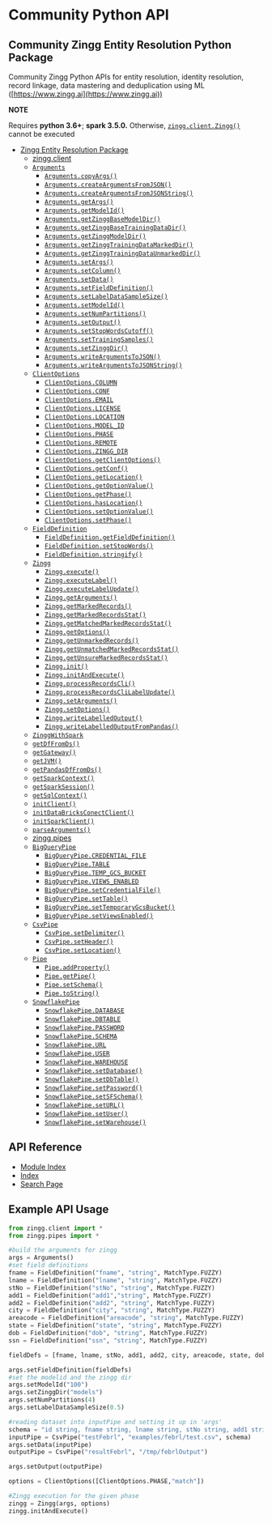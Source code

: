 # Community Python API

## Community Zingg Entity Resolution Python Package

Community Zingg Python APIs for entity resolution, identity resolution, record linkage, data mastering and deduplication using ML ([https://www.zingg.ai](https://www.zingg.ai))

**NOTE**

Requires **python 3.6+**; **spark 3.5.0.** Otherwise, [`zingg.client.Zingg()`](zingg.md#zingg.client.Zingg) cannot be executed

* [Zingg Entity Resolution Package](zingg.md)
  * [zingg.client](zingg.md#zingg-client)
  * [`Arguments`](zingg.md#zingg.client.Arguments)
    * [`Arguments.copyArgs()`](zingg.md#zingg.client.Arguments.copyArgs)
    * [`Arguments.createArgumentsFromJSON()`](zingg.md#zingg.client.Arguments.createArgumentsFromJSON)
    * [`Arguments.createArgumentsFromJSONString()`](zingg.md#zingg.client.Arguments.createArgumentsFromJSONString)
    * [`Arguments.getArgs()`](zingg.md#zingg.client.Arguments.getArgs)
    * [`Arguments.getModelId()`](zingg.md#zingg.client.Arguments.getModelId)
    * [`Arguments.getZinggBaseModelDir()`](zingg.md#zingg.client.Arguments.getZinggBaseModelDir)
    * [`Arguments.getZinggBaseTrainingDataDir()`](zingg.md#zingg.client.Arguments.getZinggBaseTrainingDataDir)
    * [`Arguments.getZinggModelDir()`](zingg.md#zingg.client.Arguments.getZinggModelDir)
    * [`Arguments.getZinggTrainingDataMarkedDir()`](zingg.md#zingg.client.Arguments.getZinggTrainingDataMarkedDir)
    * [`Arguments.getZinggTrainingDataUnmarkedDir()`](zingg.md#zingg.client.Arguments.getZinggTrainingDataUnmarkedDir)
    * [`Arguments.setArgs()`](zingg.md#zingg.client.Arguments.setArgs)
    * [`Arguments.setColumn()`](zingg.md#zingg.client.Arguments.setColumn)
    * [`Arguments.setData()`](zingg.md#zingg.client.Arguments.setData)
    * [`Arguments.setFieldDefinition()`](zingg.md#zingg.client.Arguments.setFieldDefinition)
    * [`Arguments.setLabelDataSampleSize()`](zingg.md#zingg.client.Arguments.setLabelDataSampleSize)
    * [`Arguments.setModelId()`](zingg.md#zingg.client.Arguments.setModelId)
    * [`Arguments.setNumPartitions()`](zingg.md#zingg.client.Arguments.setNumPartitions)
    * [`Arguments.setOutput()`](zingg.md#zingg.client.Arguments.setOutput)
    * [`Arguments.setStopWordsCutoff()`](zingg.md#zingg.client.Arguments.setStopWordsCutoff)
    * [`Arguments.setTrainingSamples()`](zingg.md#zingg.client.Arguments.setTrainingSamples)
    * [`Arguments.setZinggDir()`](zingg.md#zingg.client.Arguments.setZinggDir)
    * [`Arguments.writeArgumentsToJSON()`](zingg.md#zingg.client.Arguments.writeArgumentsToJSON)
    * [`Arguments.writeArgumentsToJSONString()`](zingg.md#zingg.client.Arguments.writeArgumentsToJSONString)
  * [`ClientOptions`](zingg.md#zingg.client.ClientOptions)
    * [`ClientOptions.COLUMN`](zingg.md#zingg.client.ClientOptions.COLUMN)
    * [`ClientOptions.CONF`](zingg.md#zingg.client.ClientOptions.CONF)
    * [`ClientOptions.EMAIL`](zingg.md#zingg.client.ClientOptions.EMAIL)
    * [`ClientOptions.LICENSE`](zingg.md#zingg.client.ClientOptions.LICENSE)
    * [`ClientOptions.LOCATION`](zingg.md#zingg.client.ClientOptions.LOCATION)
    * [`ClientOptions.MODEL_ID`](zingg.md#zingg.client.ClientOptions.MODEL\_ID)
    * [`ClientOptions.PHASE`](zingg.md#zingg.client.ClientOptions.PHASE)
    * [`ClientOptions.REMOTE`](zingg.md#zingg.client.ClientOptions.REMOTE)
    * [`ClientOptions.ZINGG_DIR`](zingg.md#zingg.client.ClientOptions.ZINGG\_DIR)
    * [`ClientOptions.getClientOptions()`](zingg.md#zingg.client.ClientOptions.getClientOptions)
    * [`ClientOptions.getConf()`](zingg.md#zingg.client.ClientOptions.getConf)
    * [`ClientOptions.getLocation()`](zingg.md#zingg.client.ClientOptions.getLocation)
    * [`ClientOptions.getOptionValue()`](zingg.md#zingg.client.ClientOptions.getOptionValue)
    * [`ClientOptions.getPhase()`](zingg.md#zingg.client.ClientOptions.getPhase)
    * [`ClientOptions.hasLocation()`](zingg.md#zingg.client.ClientOptions.hasLocation)
    * [`ClientOptions.setOptionValue()`](zingg.md#zingg.client.ClientOptions.setOptionValue)
    * [`ClientOptions.setPhase()`](zingg.md#zingg.client.ClientOptions.setPhase)
  * [`FieldDefinition`](zingg.md#zingg.client.FieldDefinition)
    * [`FieldDefinition.getFieldDefinition()`](zingg.md#zingg.client.FieldDefinition.getFieldDefinition)
    * [`FieldDefinition.setStopWords()`](zingg.md#zingg.client.FieldDefinition.setStopWords)
    * [`FieldDefinition.stringify()`](zingg.md#zingg.client.FieldDefinition.stringify)
  * [`Zingg`](zingg.md#zingg.client.Zingg)
    * [`Zingg.execute()`](zingg.md#zingg.client.Zingg.execute)
    * [`Zingg.executeLabel()`](zingg.md#zingg.client.Zingg.executeLabel)
    * [`Zingg.executeLabelUpdate()`](zingg.md#zingg.client.Zingg.executeLabelUpdate)
    * [`Zingg.getArguments()`](zingg.md#zingg.client.Zingg.getArguments)
    * [`Zingg.getMarkedRecords()`](zingg.md#zingg.client.Zingg.getMarkedRecords)
    * [`Zingg.getMarkedRecordsStat()`](zingg.md#zingg.client.Zingg.getMarkedRecordsStat)
    * [`Zingg.getMatchedMarkedRecordsStat()`](zingg.md#zingg.client.Zingg.getMatchedMarkedRecordsStat)
    * [`Zingg.getOptions()`](zingg.md#zingg.client.Zingg.getOptions)
    * [`Zingg.getUnmarkedRecords()`](zingg.md#zingg.client.Zingg.getUnmarkedRecords)
    * [`Zingg.getUnmatchedMarkedRecordsStat()`](zingg.md#zingg.client.Zingg.getUnmatchedMarkedRecordsStat)
    * [`Zingg.getUnsureMarkedRecordsStat()`](zingg.md#zingg.client.Zingg.getUnsureMarkedRecordsStat)
    * [`Zingg.init()`](zingg.md#zingg.client.Zingg.init)
    * [`Zingg.initAndExecute()`](zingg.md#zingg.client.Zingg.initAndExecute)
    * [`Zingg.processRecordsCli()`](zingg.md#zingg.client.Zingg.processRecordsCli)
    * [`Zingg.processRecordsCliLabelUpdate()`](zingg.md#zingg.client.Zingg.processRecordsCliLabelUpdate)
    * [`Zingg.setArguments()`](zingg.md#zingg.client.Zingg.setArguments)
    * [`Zingg.setOptions()`](zingg.md#zingg.client.Zingg.setOptions)
    * [`Zingg.writeLabelledOutput()`](zingg.md#zingg.client.Zingg.writeLabelledOutput)
    * [`Zingg.writeLabelledOutputFromPandas()`](zingg.md#zingg.client.Zingg.writeLabelledOutputFromPandas)
  * [`ZinggWithSpark`](zingg.md#zingg.client.ZinggWithSpark)
  * [`getDfFromDs()`](zingg.md#zingg.client.getDfFromDs)
  * [`getGateway()`](zingg.md#zingg.client.getGateway)
  * [`getJVM()`](zingg.md#zingg.client.getJVM)
  * [`getPandasDfFromDs()`](zingg.md#zingg.client.getPandasDfFromDs)
  * [`getSparkContext()`](zingg.md#zingg.client.getSparkContext)
  * [`getSparkSession()`](zingg.md#zingg.client.getSparkSession)
  * [`getSqlContext()`](zingg.md#zingg.client.getSqlContext)
  * [`initClient()`](zingg.md#zingg.client.initClient)
  * [`initDataBricksConectClient()`](zingg.md#zingg.client.initDataBricksConectClient)
  * [`initSparkClient()`](zingg.md#zingg.client.initSparkClient)
  * [`parseArguments()`](zingg.md#zingg.client.parseArguments)
  * [zingg.pipes](zingg.md#zingg-pipes)
  * [`BigQueryPipe`](zingg.md#zingg.pipes.BigQueryPipe)
    * [`BigQueryPipe.CREDENTIAL_FILE`](zingg.md#zingg.pipes.BigQueryPipe.CREDENTIAL\_FILE)
    * [`BigQueryPipe.TABLE`](zingg.md#zingg.pipes.BigQueryPipe.TABLE)
    * [`BigQueryPipe.TEMP_GCS_BUCKET`](zingg.md#zingg.pipes.BigQueryPipe.TEMP\_GCS\_BUCKET)
    * [`BigQueryPipe.VIEWS_ENABLED`](zingg.md#zingg.pipes.BigQueryPipe.VIEWS\_ENABLED)
    * [`BigQueryPipe.setCredentialFile()`](zingg.md#zingg.pipes.BigQueryPipe.setCredentialFile)
    * [`BigQueryPipe.setTable()`](zingg.md#zingg.pipes.BigQueryPipe.setTable)
    * [`BigQueryPipe.setTemporaryGcsBucket()`](zingg.md#zingg.pipes.BigQueryPipe.setTemporaryGcsBucket)
    * [`BigQueryPipe.setViewsEnabled()`](zingg.md#zingg.pipes.BigQueryPipe.setViewsEnabled)
  * [`CsvPipe`](zingg.md#zingg.pipes.CsvPipe)
    * [`CsvPipe.setDelimiter()`](zingg.md#zingg.pipes.CsvPipe.setDelimiter)
    * [`CsvPipe.setHeader()`](zingg.md#zingg.pipes.CsvPipe.setHeader)
    * [`CsvPipe.setLocation()`](zingg.md#zingg.pipes.CsvPipe.setLocation)
  * [`Pipe`](zingg.md#zingg.pipes.Pipe)
    * [`Pipe.addProperty()`](zingg.md#zingg.pipes.Pipe.addProperty)
    * [`Pipe.getPipe()`](zingg.md#zingg.pipes.Pipe.getPipe)
    * [`Pipe.setSchema()`](zingg.md#zingg.pipes.Pipe.setSchema)
    * [`Pipe.toString()`](zingg.md#zingg.pipes.Pipe.toString)
  * [`SnowflakePipe`](zingg.md#zingg.pipes.SnowflakePipe)
    * [`SnowflakePipe.DATABASE`](zingg.md#zingg.pipes.SnowflakePipe.DATABASE)
    * [`SnowflakePipe.DBTABLE`](zingg.md#zingg.pipes.SnowflakePipe.DBTABLE)
    * [`SnowflakePipe.PASSWORD`](zingg.md#zingg.pipes.SnowflakePipe.PASSWORD)
    * [`SnowflakePipe.SCHEMA`](zingg.md#zingg.pipes.SnowflakePipe.SCHEMA)
    * [`SnowflakePipe.URL`](zingg.md#zingg.pipes.SnowflakePipe.URL)
    * [`SnowflakePipe.USER`](zingg.md#zingg.pipes.SnowflakePipe.USER)
    * [`SnowflakePipe.WAREHOUSE`](zingg.md#zingg.pipes.SnowflakePipe.WAREHOUSE)
    * [`SnowflakePipe.setDatabase()`](zingg.md#zingg.pipes.SnowflakePipe.setDatabase)
    * [`SnowflakePipe.setDbTable()`](zingg.md#zingg.pipes.SnowflakePipe.setDbTable)
    * [`SnowflakePipe.setPassword()`](zingg.md#zingg.pipes.SnowflakePipe.setPassword)
    * [`SnowflakePipe.setSFSchema()`](zingg.md#zingg.pipes.SnowflakePipe.setSFSchema)
    * [`SnowflakePipe.setURL()`](zingg.md#zingg.pipes.SnowflakePipe.setURL)
    * [`SnowflakePipe.setUser()`](zingg.md#zingg.pipes.SnowflakePipe.setUser)
    * [`SnowflakePipe.setWarehouse()`](zingg.md#zingg.pipes.SnowflakePipe.setWarehouse)

## API Reference

* [Module Index](py-modindex.md)
* [Index](genindex.md)
* [Search Page](search.md)

## Example API Usage

```python
from zingg.client import *
from zingg.pipes import *

#build the arguments for zingg
args = Arguments()
#set field definitions
fname = FieldDefinition("fname", "string", MatchType.FUZZY)
lname = FieldDefinition("lname", "string", MatchType.FUZZY)
stNo = FieldDefinition("stNo", "string", MatchType.FUZZY)
add1 = FieldDefinition("add1","string", MatchType.FUZZY)
add2 = FieldDefinition("add2", "string", MatchType.FUZZY)
city = FieldDefinition("city", "string", MatchType.FUZZY)
areacode = FieldDefinition("areacode", "string", MatchType.FUZZY)
state = FieldDefinition("state", "string", MatchType.FUZZY)
dob = FieldDefinition("dob", "string", MatchType.FUZZY)
ssn = FieldDefinition("ssn", "string", MatchType.FUZZY)

fieldDefs = [fname, lname, stNo, add1, add2, city, areacode, state, dob, ssn]

args.setFieldDefinition(fieldDefs)
#set the modelid and the zingg dir
args.setModelId("100")
args.setZinggDir("models")
args.setNumPartitions(4)
args.setLabelDataSampleSize(0.5)

#reading dataset into inputPipe and setting it up in 'args'
schema = "id string, fname string, lname string, stNo string, add1 string, add2 string, city string, areacode string, state string, dob string, ssn  string"
inputPipe = CsvPipe("testFebrl", "examples/febrl/test.csv", schema)
args.setData(inputPipe)
outputPipe = CsvPipe("resultFebrl", "/tmp/febrlOutput")

args.setOutput(outputPipe)

options = ClientOptions([ClientOptions.PHASE,"match"])

#Zingg execution for the given phase
zingg = Zingg(args, options)
zingg.initAndExecute()
```
